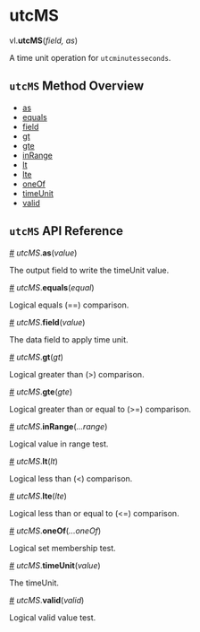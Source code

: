 # utcMS

vl.<b>utcMS</b>(<em>field, as</em>)

A time unit operation for <code>utcminutesseconds</code>.

## <code>utcMS</code> Method Overview

* <a href="#as">as</a>
* <a href="#equals">equals</a>
* <a href="#field">field</a>
* <a href="#gt">gt</a>
* <a href="#gte">gte</a>
* <a href="#inRange">inRange</a>
* <a href="#lt">lt</a>
* <a href="#lte">lte</a>
* <a href="#oneOf">oneOf</a>
* <a href="#timeUnit">timeUnit</a>
* <a href="#valid">valid</a>

## <code>utcMS</code> API Reference

<a id="as" href="#as">#</a>
<em>utcMS</em>.<b>as</b>(<em>value</em>)

The output field to write the timeUnit value.

<a id="equals" href="#equals">#</a>
<em>utcMS</em>.<b>equals</b>(<em>equal</em>)

Logical equals (==) comparison.

<a id="field" href="#field">#</a>
<em>utcMS</em>.<b>field</b>(<em>value</em>)

The data field to apply time unit.

<a id="gt" href="#gt">#</a>
<em>utcMS</em>.<b>gt</b>(<em>gt</em>)

Logical greater than (>) comparison.

<a id="gte" href="#gte">#</a>
<em>utcMS</em>.<b>gte</b>(<em>gte</em>)

Logical greater than or equal to (>=) comparison.

<a id="inRange" href="#inRange">#</a>
<em>utcMS</em>.<b>inRange</b>(<em>...range</em>)

Logical value in range test.

<a id="lt" href="#lt">#</a>
<em>utcMS</em>.<b>lt</b>(<em>lt</em>)

Logical less than (<) comparison.

<a id="lte" href="#lte">#</a>
<em>utcMS</em>.<b>lte</b>(<em>lte</em>)

Logical less than or equal to (<=) comparison.

<a id="oneOf" href="#oneOf">#</a>
<em>utcMS</em>.<b>oneOf</b>(<em>...oneOf</em>)

Logical set membership test.

<a id="timeUnit" href="#timeUnit">#</a>
<em>utcMS</em>.<b>timeUnit</b>(<em>value</em>)

The timeUnit.

<a id="valid" href="#valid">#</a>
<em>utcMS</em>.<b>valid</b>(<em>valid</em>)

Logical valid value test.

